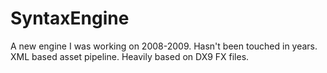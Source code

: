 SyntaxEngine
============

A new engine I was working on 2008-2009. Hasn't been touched in years. XML based asset pipeline. Heavily based on DX9 FX files.
